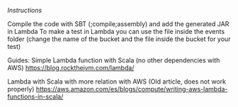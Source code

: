 
*Instructions*

Compile the code with SBT (;compile;assembly) and add the generated JAR in Lambda
To make a test in Lambda you can use the file inside the events folder (change the name of the bucket and the file inside the bucket for your test)

Guides:
Simple Lambda function with Scala (no other dependencies with AWS)
https://blog.rockthejvm.com/lambda/

Lambda with Scala with more relation with AWS (Old article, does not work properly)
https://aws.amazon.com/es/blogs/compute/writing-aws-lambda-functions-in-scala/
